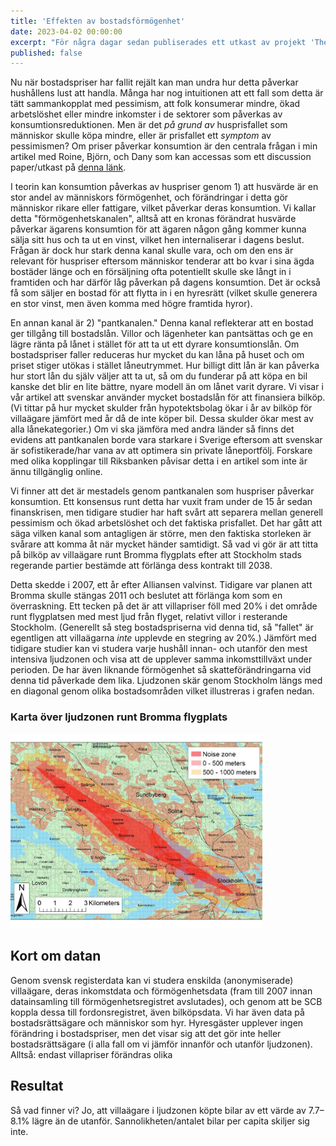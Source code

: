 ```yaml
---
title: 'Effekten av bostadsförmögenhet'
date: 2023-04-02 00:00:00
excerpt: "För några dagar sedan publiserades ett utkast av projekt 'The Housing Wealth Effect: Quasi-Experimental Evidence.' Här kommer en text på svenska vad den handlar om."
published: false
---
```


Nu när bostadspriser har fallit rejält kan man undra hur detta påverkar hushållens lust att handla. Många har nog intuitionen att ett fall som detta är tätt sammankopplat med pessimism, att folk konsumerar mindre, ökad arbetslöshet eller mindre inkomster i de sektorer som påverkas av konsumtionsreduktionen. Men är det _på grund av_ husprisfallet som människor skulle köpa mindre, eller är prisfallet ett *symptom* av pessimismen? Om priser påverkar konsumtion är den centrala frågan i min artikel med Roine, Björn, och Dany som kan accessas som ett discussion paper/utkast på [denna länk](https://roinevestman.com/wp-content/uploads/2023/03/DP18034-compressed.pdf).

I teorin kan konsumtion påverkas av huspriser genom 1) att husvärde är en stor andel av människors förmögenhet, och förändringar i detta gör människor rikare eller fattigare, vilket påverkar deras konsumtion. Vi kallar detta "förmögenhetskanalen", alltså att en kronas förändrat husvärde påverkar ägarens konsumtion för att ägaren någon gång kommer kunna sälja sitt hus och ta ut en vinst, vilket hen internaliserar i dagens beslut. Frågan är dock hur stark denna kanal skulle vara, och om den ens är relevant för huspriser eftersom människor tenderar att bo kvar i sina ägda bostäder länge och en försäljning ofta potentiellt skulle ske långt in i framtiden och har därför låg påverkan på dagens konsumtion. Det är också få som säljer en bostad för att flytta in i en hyresrätt (vilket skulle generera en stor vinst, men även komma med högre framtida hyror).

En annan kanal är 2) "pantkanalen." Denna kanal reflekterar att en bostad ger tillgång till bostadslån. Villor och lägenheter kan pantsättas och ge en lägre ränta på lånet i stället för att ta ut ett dyrare konsumtionslån. Om bostadspriser faller reduceras hur mycket du kan låna på huset och om priset stiger utökas i stället låneutrymmet. Hur billigt ditt lån är kan påverka hur stort lån du själv väljer att ta ut, så om du funderar på att köpa en bil kanske det blir en lite bättre, nyare modell än om lånet varit dyrare. Vi visar i vår artikel att svenskar använder mycket bostadslån för att finansiera bilköp. (Vi tittar på hur mycket skulder från hypotektsbolag ökar i år av bilköp för villaägare jämfört med år då de inte köper bil. Dessa skulder ökar mest av alla lånekategorier.) Om vi ska jämföra med andra länder så finns det evidens att pantkanalen borde vara starkare i Sverige eftersom att svenskar är sofistikerade/har vana av att optimera sin private låneportfölj. Forskare med olika kopplingar till Riksbanken påvisar detta i en artikel som inte är ännu tillgänglig online.

Vi finner att det är mestadels genom pantkanalen som huspriser påverkar konsumtion. Ett konsensus runt detta har vuxit fram under de 15 år sedan finanskrisen, men tidigare studier har haft svårt att separera mellan generell pessimism och ökad arbetslöshet och det faktiska prisfallet. Det har gått att säga vilken kanal som antagligen är större, men den faktiska storleken är svårare att komma åt när mycket händer samtidigt. Så vad vi gör är att titta på bilköp av villaägare runt Bromma flygplats efter att Stockholm stads regerande partier bestämde att förlänga dess kontrakt till 2038.

Detta skedde i 2007, ett år efter Alliansen valvinst. Tidigare var planen att Bromma skulle stängas 2011 och beslutet att förlänga kom som en överraskning. Ett tecken på det är att villapriser föll med 20% i det område runt flygplatsen med mest ljud från flyget, relativt villor i resterande Stockholm. (Generellt så steg bostadspriserna vid denna tid, så "fallet" är egentligen att villaägarna _inte_ upplevde en stegring av 20%.) Jämfört med tidigare studier kan vi studera varje hushåll innan- och utanför den mest intensiva ljudzonen och visa att de upplever samma inkomsttillväxt under perioden. De har även liknande förmögenhet så skatteförändringarna vid denna tid påverkade dem lika. Ljudzonen skär genom Stockholm längs med en diagonal genom olika bostadsområden vilket illustreras i grafen nedan.

### Karta över ljudzonen runt Bromma flygplats
<img src="Bromma-post/Bromma-map.jpg?raw=true"  width="80%" max-width=2000px alt="Karta över ljudzonen runt Bromma flygplats">

## Kort om datan
Genom svensk registerdata kan vi studera enskilda (anonymiserade) villaägare, deras inkomstdata och förmögenhetsdata (fram till 2007 innan datainsamling till förmögenhetsregistret avslutades), och genom att be SCB koppla dessa till fordonsregistret, även bilköpsdata. Vi har även data på bostadsrättsägare och människor som hyr. Hyresgäster upplever ingen förändring i bostadspriser, men det visar sig att det gör inte heller bostadsrättsägare (i alla fall om vi jämför innanför och utanför ljudzonen). Alltså: endast villapriser förändras olika 

## Resultat
Så vad finner vi? Jo, att villaägare i ljudzonen köpte bilar av ett värde av 7.7–8.1% lägre än de utanför. Sannolikheten/antalet bilar per capita skiljer sig inte.
